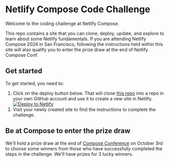 # Netlify Compose Code Challenge

Welcome to the coding challenge at Netlify Compose.

This repo contains a site that you can clone, deploy, update, and explore to learn about some Netlify fundamentals. If you are attending Netlify Compose 2024 in San Francisco, following the instructions held within this site will also qualify you to enter the prize draw at the end of Netlify Compose Conf.

## Get started

To get started, you need to:

1. Click on the deploy button below. That will clone [this repo](https://github.com/netlify/compose-code-challenge) into a repo in your own GitHub account and use it to create a new site in Netlify.
        [![Deploy to Netlify](https://www.netlify.com/img/deploy/button.svg)](https://app.netlify.com/start/deploy?repository=https://github.com/netlify/compose-code-challenge)
1. Visit your newly created site to find the instructions to complete the challenge.

## Be at Compose to enter the prize draw

We'll hold a prize draw at the end of [Compose Conference](https://netlify.com/compose) on October 3rd to choose some winners from those who have successfully completed the steps in the challenge. We'll have prizes for 3 lucky winners.
